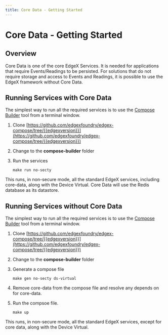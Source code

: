 ```yaml
---
title: Core Data - Getting Started
---
```


# Core Data - Getting Started

## Overview

Core Data is one of the core EdgeX Services. It is needed for applications that require Events/Readings to be persisted.
For solutions that do not require storage and access to Events and Readings, it is possible to use the EdgeX framework without Core Data.

## Running Services with Core Data

The simplest way to run all the required services is to use the [Compose Builder](https://github.com/edgexfoundry/edgex-compose/tree/{{edgexversion}}/compose-builder) tool from a terminal window.

1. Clone [https://github.com/edgexfoundry/edgex-compose/tree/{{edgexversion}}](https://github.com/edgexfoundry/edgex-compose/tree/{{edgexversion}})

2. Change to the **compose-builder** folder

3. Run the services
    ```
    make run no-secty
    ```
This runs, in non-secure mode, all the standard EdgeX services, including core-data, along with the Device Virtual.
Core Data will use the Redis database as its datastore.

## Running Services without Core Data

The simplest way to run all the required services is to use the [Compose Builder](https://github.com/edgexfoundry/edgex-compose/tree/{{edgexversion}}/compose-builder) tool from a terminal window.

1. Clone [https://github.com/edgexfoundry/edgex-compose/tree/{{edgexversion}}](https://github.com/edgexfoundry/edgex-compose/tree/{{edgexversion}})

2. Change to the **compose-builder** folder

3. Generate a compose file
    ```
    make gen no-secty ds-virtual
    ```
4. Remove core-data from the compose file and resolve any depends on for core-data.
5. Run the compsoe file.
    ```
   make up
   ```

This runs, in non-secure mode, all the standard EdgeX services, except for core data, along with the Device Virtual.
